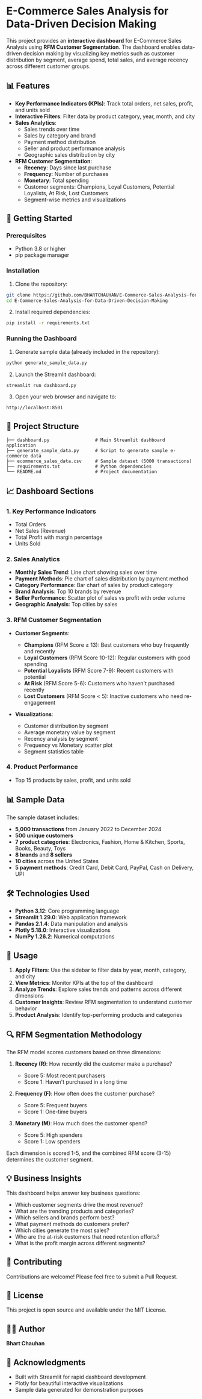 # E-Commerce Sales Analysis for Data-Driven Decision Making

This project provides an **interactive dashboard** for E-Commerce Sales Analysis using **RFM Customer Segmentation**. The dashboard enables data-driven decision making by visualizing key metrics such as customer distribution by segment, average spend, total sales, and average recency across different customer groups.

## 📊 Features

- **Key Performance Indicators (KPIs)**: Track total orders, net sales, profit, and units sold
- **Interactive Filters**: Filter data by product category, year, month, and city
- **Sales Analytics**:
  - Sales trends over time
  - Sales by category and brand
  - Payment method distribution
  - Seller and product performance analysis
  - Geographic sales distribution by city
- **RFM Customer Segmentation**:
  - **Recency**: Days since last purchase
  - **Frequency**: Number of purchases
  - **Monetary**: Total spending
  - Customer segments: Champions, Loyal Customers, Potential Loyalists, At Risk, Lost Customers
  - Segment-wise metrics and visualizations

## 🚀 Getting Started

### Prerequisites

- Python 3.8 or higher
- pip package manager

### Installation

1. Clone the repository:
```bash
git clone https://github.com/BHARTCHAUHAN/E-Commerce-Sales-Analysis-for-Data-Driven-Decision-Making.git
cd E-Commerce-Sales-Analysis-for-Data-Driven-Decision-Making
```

2. Install required dependencies:
```bash
pip install -r requirements.txt
```

### Running the Dashboard

1. Generate sample data (already included in the repository):
```bash
python generate_sample_data.py
```

2. Launch the Streamlit dashboard:
```bash
streamlit run dashboard.py
```

3. Open your web browser and navigate to:
```
http://localhost:8501
```

## 📁 Project Structure

```
├── dashboard.py                 # Main Streamlit dashboard application
├── generate_sample_data.py      # Script to generate sample e-commerce data
├── ecommerce_sales_data.csv     # Sample dataset (5000 transactions)
├── requirements.txt             # Python dependencies
└── README.md                    # Project documentation
```

## 📈 Dashboard Sections

### 1. Key Performance Indicators
- Total Orders
- Net Sales (Revenue)
- Total Profit with margin percentage
- Units Sold

### 2. Sales Analytics
- **Monthly Sales Trend**: Line chart showing sales over time
- **Payment Methods**: Pie chart of sales distribution by payment method
- **Category Performance**: Bar chart of sales by product category
- **Brand Analysis**: Top 10 brands by revenue
- **Seller Performance**: Scatter plot of sales vs profit with order volume
- **Geographic Analysis**: Top cities by sales

### 3. RFM Customer Segmentation
- **Customer Segments**:
  - **Champions** (RFM Score ≥ 13): Best customers who buy frequently and recently
  - **Loyal Customers** (RFM Score 10-12): Regular customers with good spending
  - **Potential Loyalists** (RFM Score 7-9): Recent customers with potential
  - **At Risk** (RFM Score 5-6): Customers who haven't purchased recently
  - **Lost Customers** (RFM Score < 5): Inactive customers who need re-engagement

- **Visualizations**:
  - Customer distribution by segment
  - Average monetary value by segment
  - Recency analysis by segment
  - Frequency vs Monetary scatter plot
  - Segment statistics table

### 4. Product Performance
- Top 15 products by sales, profit, and units sold

## 📊 Sample Data

The sample dataset includes:
- **5,000 transactions** from January 2022 to December 2024
- **500 unique customers**
- **7 product categories**: Electronics, Fashion, Home & Kitchen, Sports, Books, Beauty, Toys
- **8 brands** and **8 sellers**
- **10 cities** across the United States
- **5 payment methods**: Credit Card, Debit Card, PayPal, Cash on Delivery, UPI

## 🛠️ Technologies Used

- **Python 3.12**: Core programming language
- **Streamlit 1.29.0**: Web application framework
- **Pandas 2.1.4**: Data manipulation and analysis
- **Plotly 5.18.0**: Interactive visualizations
- **NumPy 1.26.2**: Numerical computations

## 📝 Usage

1. **Apply Filters**: Use the sidebar to filter data by year, month, category, and city
2. **View Metrics**: Monitor KPIs at the top of the dashboard
3. **Analyze Trends**: Explore sales trends and patterns across different dimensions
4. **Customer Insights**: Review RFM segmentation to understand customer behavior
5. **Product Analysis**: Identify top-performing products and categories

## 🔍 RFM Segmentation Methodology

The RFM model scores customers based on three dimensions:

1. **Recency (R)**: How recently did the customer make a purchase?
   - Score 5: Most recent purchasers
   - Score 1: Haven't purchased in a long time

2. **Frequency (F)**: How often does the customer purchase?
   - Score 5: Frequent buyers
   - Score 1: One-time buyers

3. **Monetary (M)**: How much does the customer spend?
   - Score 5: High spenders
   - Score 1: Low spenders

Each dimension is scored 1-5, and the combined RFM score (3-15) determines the customer segment.

## 💡 Business Insights

This dashboard helps answer key business questions:
- Which customer segments drive the most revenue?
- What are the trending products and categories?
- Which sellers and brands perform best?
- What payment methods do customers prefer?
- Which cities generate the most sales?
- Who are the at-risk customers that need retention efforts?
- What is the profit margin across different segments?

## 🤝 Contributing

Contributions are welcome! Please feel free to submit a Pull Request.

## 📄 License

This project is open source and available under the MIT License.

## 👨‍💻 Author

**Bhart Chauhan**

## 🙏 Acknowledgments

- Built with Streamlit for rapid dashboard development
- Plotly for beautiful interactive visualizations
- Sample data generated for demonstration purposes
